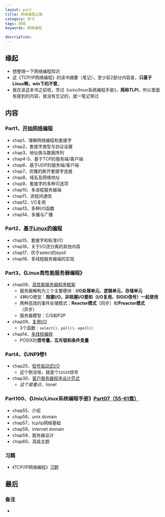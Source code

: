 ```yaml
---
layout: post  
title: 网络编程之路  
category: 学习    
tags: 网络        
keywords: 网络编程      

description:    
---  
```


##  缘起

+ 想整理一下网络编程知识
+ 这《TCP/IP网络编程》的读书摘要（笔记），至少前2部分内容是，**只基于Linux啊，win下的不管**。
+ 我在读这本书之前呢，学过《unix/linux系统编程手册》，**简称TLPI**，所以里面有提到的内容，我没有忘记的，就一笔记带过

##  内容

### Part1、[开始网络编程](https://gitee.com/fewolflion/BookNote/blob/master/01lioneloutput/22NetworkProgamming/11TCPIP%E7%BD%91%E7%BB%9C%E7%BC%96%E7%A8%8B/Part01%E5%BC%80%E5%A7%8B%E7%BD%91%E7%BB%9C%E7%BC%96%E7%A8%8B.md)

+ chap1、理解网络编程和套接字
+ chap2、套接字类型与协议设置
+ chap3、地址族与数据序列
+ chap4-5、基于TCP的服务端/客户端
+ chap6、基于UDP的服务端/客户端
+ chap7、优雅的断开套接字连接
+ chap8、域名及网络地址
+ chap9、套接字的多种可选项
+ chap10、多进程服务器端
+ chap11、进程间通信
+ chap12、I/O复用
+ chap13、多种I/O函数
+ chap14、多播与广播

### Part2、[基于Linux的编程](https://gitee.com/fewolflion/BookNote/blob/master/01lioneloutput/22NetworkProgamming/11TCPIP%E7%BD%91%E7%BB%9C%E7%BC%96%E7%A8%8B/Part02%E5%9F%BA%E4%BA%8ELinux%E7%9A%84%E7%BC%96%E7%A8%8B.md)

+ chap15、套接字和标准I/O
+ chap16、关于I/O流分离的其他内容
+ chap17、优于select的epoll
+ chap18、多线程服务器端的实现

### Part3、《Linux高性能服务器编程》

+ chap08、[高性能服务器程序框架](https://gitee.com/fewolflion/BookNote/blob/master/01lioneloutput/22NetworkProgamming/12Linux%E9%AB%98%E6%80%A7%E8%83%BD%E6%9C%8D%E5%8A%A1%E5%99%A8%E7%BC%96%E7%A8%8B/chap08%E9%AB%98%E6%80%A7%E8%83%BD%E6%9C%8D%E5%8A%A1%E5%99%A8%E7%A8%8B%E5%BA%8F%E6%A1%86%E6%9E%B6.md)
  + 服务器解构为三个主要模块：**I/O处理单元、逻辑单元、存储单元**
  + 4种I/O模型：**阻塞I/O，非阻塞I/O要和（I/O复用、SIGIO信号）一起使用**
  + 两种高效的事件处理模式：**Reactor模式**（同步）和**Proactor模式**（异步）
  + 服务器模型：C/S和P2P
+ chap09、[复用I/O](https://gitee.com/fewolflion/BookNote/blob/master/01lioneloutput/22NetworkProgamming/12Linux%E9%AB%98%E6%80%A7%E8%83%BD%E6%9C%8D%E5%8A%A1%E5%99%A8%E7%BC%96%E7%A8%8B/chap09%E5%A4%8D%E7%94%A8IO.md)
  + 3个函数：`select()、poll()、epoll()`
+ chap14、[多线程编程](https://gitee.com/fewolflion/BookNote/blob/master/01lioneloutput/22NetworkProgamming/12Linux%E9%AB%98%E6%80%A7%E8%83%BD%E6%9C%8D%E5%8A%A1%E5%99%A8%E7%BC%96%E7%A8%8B/chap14%E5%A4%9A%E7%BA%BF%E7%A8%8B%E7%BC%96%E7%A8%8B.md)
  + POSIX的**信号量、互斥锁和条件变量**

### Part4、《UNP》卷1

+ chap25、[信号驱动式I/O](https://gitee.com/fewolflion/BookNote/blob/master/01lioneloutput/22NetworkProgamming/10Unix%E7%BD%91%E7%BB%9C%E7%BC%96%E7%A8%8B%EF%BC%88%E7%AC%AC2%E5%8D%B7%EF%BC%89/chap25%E4%BF%A1%E5%8F%B7%E9%A9%B1%E5%8A%A8%E5%BC%8FIO.md)
  + 这个倒没啥，就是个`SIGIO`信号
+ chap30、[客户服务器程序设计范式](https://gitee.com/fewolflion/BookNote/blob/master/01lioneloutput/22NetworkProgamming/10Unix%E7%BD%91%E7%BB%9C%E7%BC%96%E7%A8%8B%EF%BC%88%E7%AC%AC2%E5%8D%B7%EF%BC%89/chap30%E5%AE%A2%E6%88%B7%E6%9C%8D%E5%8A%A1%E5%99%A8%E7%A8%8B%E5%BA%8F%E8%AE%BE%E8%AE%A1%E8%8C%83%E5%BC%8F.md)
  + *这个是重点*，lionel

### Part100、《Unix/Linux系统编程手册》[Part07（55-61章）](https://gitee.com/fewolflion/BookNote/tree/master/01lioneloutput/21UnixPrograming/07Part7Socket)

+ chap55、介绍
+ chap56、unix domain
+ chap57、tcp/ip网络基础
+ chap58、internet domain
+ chap59、服务器设计
+ chap60、高级主题

### 习题

+ 《TCP/IP网络编程》[习题](https://gitee.com/fewolflion/BookNote/blob/master/01lioneloutput/22NetworkProgamming/11TCPIP%E7%BD%91%E7%BB%9C%E7%BC%96%E7%A8%8B/%E8%AF%BE%E5%90%8E%E4%B9%A0%E9%A2%98.md)

##  最后

### 备注

+ 